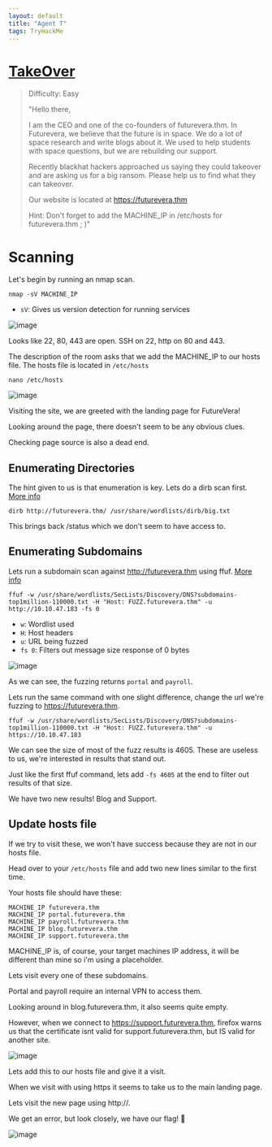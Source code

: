 ```yaml
---
layout: default
title: "Agent T"
tags: TryHackMe
---
```


# [TakeOver](https://tryhackme.com/room/takeover)

> Difficulty: Easy
>
>"Hello there,
>
>I am the CEO and one of the co-founders of futurevera.thm. In Futurevera, we believe that the future is in space. We do a lot of space research and write blogs about it. We used to help students with space questions, but we are rebuilding our support.
>
>Recently blackhat hackers approached us saying they could takeover and are asking us for a big ransom. Please help us to find what they can takeover.
>
>Our website is located at https://futurevera.thm
>
>Hint: Don't forget to add the MACHINE_IP in /etc/hosts for futurevera.thm ; )"

  
# Scanning
Let's begin by running an nmap scan.

```
nmap -sV MACHINE_IP
```
+ `sV`: Gives us version detection for running services
  
![image](https://user-images.githubusercontent.com/115602464/214450492-de961570-44e1-4962-a410-914b4e4a3121.png)

Looks like 22, 80, 443 are open. SSH on 22, http on 80 and 443.

The description of the room asks that we add the MACHINE_IP to our hosts file. The hosts file is located in `/etc/hosts`
  
```
nano /etc/hosts  
```
  
![image](https://user-images.githubusercontent.com/115602464/214451237-78792940-c7a6-45f3-97dc-d263ad79592d.png)

Visiting the site, we are greeted with the landing page for FutureVera!

Looking around the page, there doesn't seem to be any obvious clues. 

Checking page source is also a dead end.
  
  
## Enumerating Directories

The hint given to us is that enumeration is key. Lets do a dirb scan first. [More info](https://manpages.debian.org/unstable/dirb/dirb.1.en.html)
```
dirb http://futurevera.thm/ /usr/share/wordlists/dirb/big.txt 
```
This brings back /status which we don't seem to have access to.
  
## Enumerating Subdomains
  
Lets run a subdomain scan against http://futurevera.thm using ffuf. [More info](https://linuxcommandlibrary.com/man/ffuf)
  
```
ffuf -w /usr/share/wordlists/SecLists/Discovery/DNS?subdomains-top1million-110000.txt -H "Host: FUZZ.futurevera.thm" -u http://10.10.47.183 -fs 0
```
+ `w`: Wordlist used
+ `H`: Host headers
+ `u`: URL being fuzzed
+ `fs 0`: Filters out message size response of 0 bytes 

![image](https://user-images.githubusercontent.com/115602464/214466991-dfaac1a6-4e03-4f75-9613-31d7c7adcbcb.png)

As we can see, the fuzzing returns `portal` and `payroll`.

Lets run the same command with one slight difference, change the url we're fuzzing to https://futurevera.thm. 

```
ffuf -w /usr/share/wordlists/SecLists/Discovery/DNS?subdomains-top1million-110000.txt -H "Host: FUZZ.futurevera.thm" -u https://10.10.47.183
```
We can see the size of most of the fuzz results is 4605. These are useless to us, we're interested in results that stand out.

Just like the first ffuf command, lets add `-fs 4605` at the end to filter out results of that size.
  
We have two new results! Blog and Support.

## Update hosts file

If we try to visit these, we won't have success because they are not in our hosts file.
  
Head over to your `/etc/hosts` file and add two new lines similar to the first time.

Your hosts file should have these:

```
MACHINE_IP futurevera.thm
MACHINE_IP portal.futurevera.thm
MACHINE_IP payroll.futurevera.thm
MACHINE_IP blog.futurevera.thm
MACHINE_IP support.futurevera.thm
```
MACHINE_IP is, of course, your target machines IP address, it will be different than mine so i'm using a placeholder.
  
Lets visit every one of these subdomains.
  
Portal and payroll require an internal VPN to access them.
  
Looking around in blog.futurevera.thm, it also seems quite empty.
  
However, when we connect to https://support.futurevera.thm, firefox warns us that the certificate isnt valid for support.futurevera.thm, but IS valid for another site.
 
![image](https://user-images.githubusercontent.com/115602464/214473054-fd796ddb-843b-48a5-aefa-4afb12604eae.png)

Lets add this to our hosts file and give it a visit.
  
When we visit with using https it seems to take us to the main landing page.
  
Lets visit the new page using http://.
  
We get an error, but look closely, we have our flag! 🚩
  
![image](https://user-images.githubusercontent.com/115602464/214474153-0c0dd4c0-315e-4038-bfc5-c765cfdaa9c1.png)

